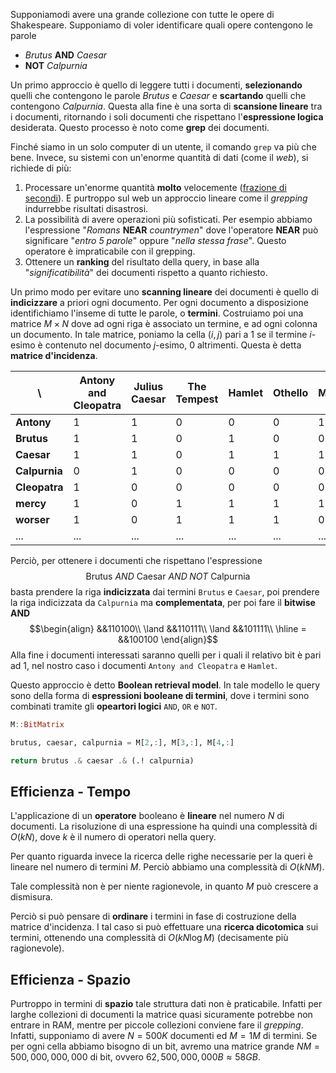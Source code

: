Supponiamodi avere una grande collezione con tutte le opere di Shakespeare.
Supponiamo di voler identificare quali opere contengono le parole
- *Brutus* **AND** *Caesar*
- **NOT** *Calpurnia*

Un primo approccio è quello di leggere tutti i documenti, **selezionando** quelli che contengono le parole *Brutus* e *Caesar* e **scartando** quelli che contengono *Calpurnia*.
Questa alla fine è una sorta di **scansione lineare** tra i documenti, ritornando i soli documenti che rispettano l'**espressione logica** desiderata.
Questo processo è noto come **grep** dei documenti.

Finché siamo in un solo computer di un utente, il comando `grep` va più che bene.
Invece, su sistemi con un'enorme quantità di dati (come il *web*), si richiede di più:
1. Processare un'enorme quantità **molto** velocemente (<u>frazione di secondi</u>). E purtroppo sul web un approccio lineare come il *grepping* indurrebbe risultati disastrosi.
2. La possibilità di avere operazioni più sofisticati. Per esempio abbiamo l'espressione "*Romans* **NEAR** *countrymen*" dove l'operatore **NEAR** può significare "*entro 5 parole*" oppure "*nella stessa frase*". Questo operatore è impraticabile con il grepping.
3. Ottenere un **ranking** del risultato della query, in base alla "*significatibilità*" dei documenti rispetto a quanto richiesto.

Un primo modo per evitare uno **scanning lineare** dei documenti è quello di **indicizzare** a priori ogni documento.
Per ogni documento a disposizione identifichiamo l'inseme di tutte le parole, o **termini**.
Costruiamo poi una matrice $M \times N$ dove ad ogni riga è associato un termine, e ad ogni colonna un documento.
In tale matrice, poniamo la cella $(i,j)$ pari a $1$ se il termine $i$-esimo è contenuto nel documento $j$-esimo, $0$ altrimenti.
Questa è detta **matrice d'incidenza**.

\\ | **Antony and Cleopatra** | **Julius Caesar** | **The Tempest** | **Hamlet** | **Othello** | **Macbeth** | ...
---|---|---|---|---|---|---|---
**Antony** | 1 | 1 | 0 | 0 | 0 | 1 | ...
**Brutus** | 1 | 1 | 0 | 1 | 0 | 0 | ...
**Caesar** | 1 | 1 | 0 | 1 | 1 | 1 | ...
**Calpurnia** | 0 | 1 | 0 | 0 | 0 | 0 | ...
**Cleopatra** | 1 | 0 | 0 | 0 | 0 | 0 | ...
**mercy** | 1 | 0 | 1 | 1 | 1 | 1 | ...
**worser** | 1 | 0 | 1 | 1 | 1 | 0 | ...
... | ... | ... | ... | ... | ... | ... | ...

Perciò, per ottenere i documenti che rispettano l'espressione $$\text{Brutus } AND \text{ Caesar } AND \; NOT \text{ Calpurnia}$$ basta prendere la riga **indicizzata** dai termini `Brutus` e `Caesar`, poi prendere la riga indicizzata da `Calpurnia` ma **complementata**, per poi fare il **bitwise AND**
$$\begin{align}
&&110100\\
\land &&110111\\
\land &&101111\\
\hline
= &&100100
\end{align}$$
Alla fine i documenti interessati saranno quelli per i quali il relativo bit è pari ad 1, nel nostro caso i documenti `Antony and Cleopatra` e `Hamlet`.

Questo approccio è detto **Boolean retrieval model**.
In tale modello le query sono della forma di **espressioni booleane di termini**, dove i termini sono combinati tramite gli **opeartori logici** `AND`, `OR` e `NOT`.

```julia
M::BitMatrix

brutus, caesar, calpurnia = M[2,:], M[3,:], M[4,:]

return brutus .& caesar .& (.! calpurnia) 
```

## Efficienza - Tempo
L'applicazione di un **operatore** booleano è **lineare** nel numero $N$ di documenti.
La risoluzione di una espressione ha quindi una complessità di $O(kN)$, dove $k$ è il numero di operatori nella query.

Per quanto riguarda invece la ricerca delle righe necessarie per la queri è lineare nel numero di termini $M$.
Perciò abbiamo una complessità di $O(kNM)$.

Tale complessità non è per niente ragionevole, in quanto $M$ può crescere a dismisura.

Perciò si può pensare di **ordinare** i termini in fase di costruzione della matrice d'incidenza.
I tal caso si può effettuare una **ricerca dicotomica** sui termini, ottenendo una complessità di $O(kN\log{M})$ (decisamente più ragionevole).

## Efficienza - Spazio
Purtroppo in termini di **spazio** tale struttura dati non è praticabile.
Infatti per larghe collezioni di documenti la matrice quasi sicuramente potrebbe non entrare in RAM, mentre per piccole collezioni conviene fare il *grepping*.
Infatti, supponiamo di avere $N = 500K$ documenti ed $M = 1M$ di termini.
Se per ogni cella abbiamo bisogno di un bit, avremo una matrice grande $NM = 500,000,000,000$ di bit, ovvero $62,500,000,000B \approx 58GB$.

